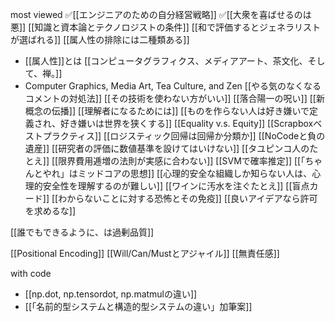 
most viewed
✅[[エンジニアのための自分経営戦略]]
✅[[大衆を喜ばせるのは悪]]
[[知識と資本論とテクノロジストの条件]]
[[和で評価するとジェネラリストが選ばれる]]
[[属人性の排除には二種類ある]]
- [[属人性]]とは
[[コンピュータグラフィクス、メディアアート、茶文化、そして、禅。]]
- Computer Graphics, Media Art, Tea Culture, and Zen
[[やる気のなくなるコメントの対処法]]
[[その技術を使わない方がいい]]
[[落合陽一の呪い]]
[[新概念の伝播]]
[[理解者になるためには]]
[[ものを作らない人は好き嫌いで定義され、好き嫌いは世界を狭くする]]
[[Equality v.s. Equity]]
[[Scrapboxベストプラクティス]]
[[ロジスティック回帰は回帰か分類か]]
[[NoCodeと負の遺産]]
[[研究者の評価に数値基準を設けてはいけない]]
[[タユピンコ人のたとえ]]
[[限界費用逓増の法則が実感に合わない]]
[[SVMで確率推定]]
[[「ちゃんとやれ」はミッドコアの思想]]
[[心理的安全な組織しか知らない人は、心理的安全性を理解するのが難しい]]
[[ワインに汚水を注ぐたとえ]]
[[盲点カード]]
[[わからないことに対する恐怖とその免疫]]
[[良いアイデアなら許可を求めるな]]


[[誰でもできるように、は過剰品質]]

[[Positional Encoding]]
[[Will/Can/Mustとアジャイル]]
[[無責任感]]

with code
- [[np.dot, np.tensordot, np.matmulの違い]]
- [[「名前的型システムと構造的型システムの違い」加筆案]]
